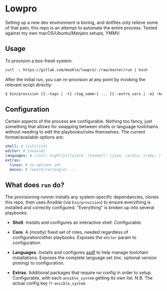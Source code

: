 # Lowpro

Setting up a new dev environment is boring, and dotfiles only relieve some of that pain; this repo is an attempt to automate the entire process. Tested against my own macOS/Ubuntu/Manjaro setups, YMMV.

## Usage

To provision a box-fresh system:

```bash
curl -L https://gitlab.com/mookle/lowpro/-/raw/master/run | bash
```

After the initial run, you can re-provision at any point by invoking the relevant script directly:

```bash
$ bin/provision [{--tags | -t} <tag_name>] ... [{--extra_vars | -e} <key=value>] ...
```

## Configuration

Certain aspects of the process are configurable. Nothing too fancy, just something that allows for swapping between shells or language toolchains without needing to edit the playbooks/roles themselves. The current format/available options are:

```yaml
shell: # {zsh|fish}
editor: # {neovim}
languages: # (rust: nightly|clojure: |haskell: |java: |scala: |ruby: ) ...
extras:
  linux: # no options yet
  macos: # (watch|rectangle) ...
```

## What does `run` do?

The provisioning runner installs any system-specific dependancies, clones this repo, then uses Ansible (via `bin/provision`) to ensure everything is installed and correctly configured. "Everything" is broken up into several playbooks:

- **Shell**. Installs and configures an interactive shell. Configurable.

- **Core**. A (mostly) fixed set of roles, needed regardless of configuration/other playbooks. Exposes the `editor` param to configuration.

- **Languages**. Installs and configures [asdf](https://github.com/asdf-vm/asdf) to help manage toolchain installations. Exposes the complete language set (inc. optional version pinning) to configuration.

- **Extras**. Additional packages that require no config in order to setup. Configurable, with each `ansible_system` getting its own list. N.B. The actual config key != `ansible_system`

